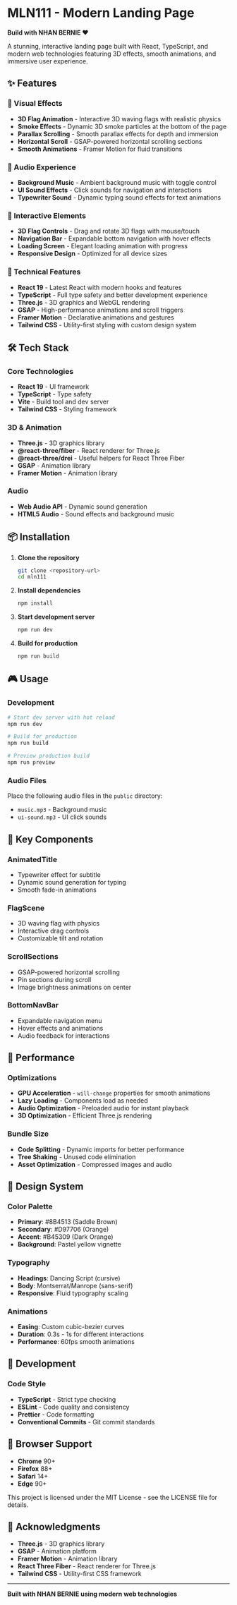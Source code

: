 # MLN111 - Modern Landing Page

**Build with NHAN BERNIE ♥️**

A stunning, interactive landing page built with React, TypeScript, and modern web technologies featuring 3D effects, smooth animations, and immersive user experience.

## ✨ Features

### 🎨 Visual Effects

- **3D Flag Animation** - Interactive 3D waving flags with realistic physics
- **Smoke Effects** - Dynamic 3D smoke particles at the bottom of the page
- **Parallax Scrolling** - Smooth parallax effects for depth and immersion
- **Horizontal Scroll** - GSAP-powered horizontal scrolling sections
- **Smooth Animations** - Framer Motion for fluid transitions

### 🎵 Audio Experience

- **Background Music** - Ambient background music with toggle control
- **UI Sound Effects** - Click sounds for navigation and interactions
- **Typewriter Sound** - Dynamic typing sound effects for text animations

### 🎯 Interactive Elements

- **3D Flag Controls** - Drag and rotate 3D flags with mouse/touch
- **Navigation Bar** - Expandable bottom navigation with hover effects
- **Loading Screen** - Elegant loading animation with progress
- **Responsive Design** - Optimized for all device sizes

### 🚀 Technical Features

- **React 19** - Latest React with modern hooks and features
- **TypeScript** - Full type safety and better development experience
- **Three.js** - 3D graphics and WebGL rendering
- **GSAP** - High-performance animations and scroll triggers
- **Framer Motion** - Declarative animations and gestures
- **Tailwind CSS** - Utility-first styling with custom design system

## 🛠️ Tech Stack

### Core Technologies

- **React 19** - UI framework
- **TypeScript** - Type safety
- **Vite** - Build tool and dev server
- **Tailwind CSS** - Styling framework

### 3D & Animation

- **Three.js** - 3D graphics library
- **@react-three/fiber** - React renderer for Three.js
- **@react-three/drei** - Useful helpers for React Three Fiber
- **GSAP** - Animation library
- **Framer Motion** - Animation library

### Audio

- **Web Audio API** - Dynamic sound generation
- **HTML5 Audio** - Sound effects and background music

## 📦 Installation

1. **Clone the repository**

   ```bash
   git clone <repository-url>
   cd mln111
   ```

2. **Install dependencies**

   ```bash
   npm install
   ```

3. **Start development server**

   ```bash
   npm run dev
   ```

4. **Build for production**
   ```bash
   npm run build
   ```

## 🎮 Usage

### Development

```bash
# Start dev server with hot reload
npm run dev

# Build for production
npm run build

# Preview production build
npm run preview
```

### Audio Files

Place the following audio files in the `public` directory:

- `music.mp3` - Background music
- `ui-sound.mp3` - UI click sounds

## 🎯 Key Components

### AnimatedTitle

- Typewriter effect for subtitle
- Dynamic sound generation for typing
- Smooth fade-in animations

### FlagScene

- 3D waving flag with physics
- Interactive drag controls
- Customizable tilt and rotation

### ScrollSections

- GSAP-powered horizontal scrolling
- Pin sections during scroll
- Image brightness animations on center

### BottomNavBar

- Expandable navigation menu
- Hover effects and animations
- Audio feedback for interactions

## 🚀 Performance

### Optimizations

- **GPU Acceleration** - `will-change` properties for smooth animations
- **Lazy Loading** - Components load as needed
- **Audio Optimization** - Preloaded audio for instant playback
- **3D Optimization** - Efficient Three.js rendering

### Bundle Size

- **Code Splitting** - Dynamic imports for better performance
- **Tree Shaking** - Unused code elimination
- **Asset Optimization** - Compressed images and audio

## 🎨 Design System

### Color Palette

- **Primary**: #8B4513 (Saddle Brown)
- **Secondary**: #D97706 (Orange)
- **Accent**: #B45309 (Dark Orange)
- **Background**: Pastel yellow vignette

### Typography

- **Headings**: Dancing Script (cursive)
- **Body**: Montserrat/Manrope (sans-serif)
- **Responsive**: Fluid typography scaling

### Animations

- **Easing**: Custom cubic-bezier curves
- **Duration**: 0.3s - 1s for different interactions
- **Performance**: 60fps smooth animations

## 🔧 Development

### Code Style

- **TypeScript** - Strict type checking
- **ESLint** - Code quality and consistency
- **Prettier** - Code formatting
- **Conventional Commits** - Git commit standards

## 📱 Browser Support

- **Chrome** 90+
- **Firefox** 88+
- **Safari** 14+
- **Edge** 90+

This project is licensed under the MIT License - see the LICENSE file for details.

## 🙏 Acknowledgments

- **Three.js** - 3D graphics library
- **GSAP** - Animation platform
- **Framer Motion** - Animation library
- **React Three Fiber** - React renderer for Three.js
- **Tailwind CSS** - Utility-first CSS framework

---

**Built with NHAN BERNIE using modern web technologies**
